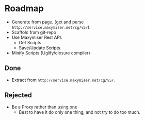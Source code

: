 # Roadmap

* Generate from page. (get and parse `http://service.maxymiser.net/cg/v5/`).
* Scaffold from git-repo
* Use Maxymiser Rest API.
  * Get Scripts
  * Save/Update Scripts.
* Minify Scripts (Uglify/closure compiler)

## Done

* Extract from `http://service.maxymiser.net/cg/v5/`.

## Rejected

* Be a Proxy rather than using one
  * Best to have it do only one thing, and not try to do too much.
